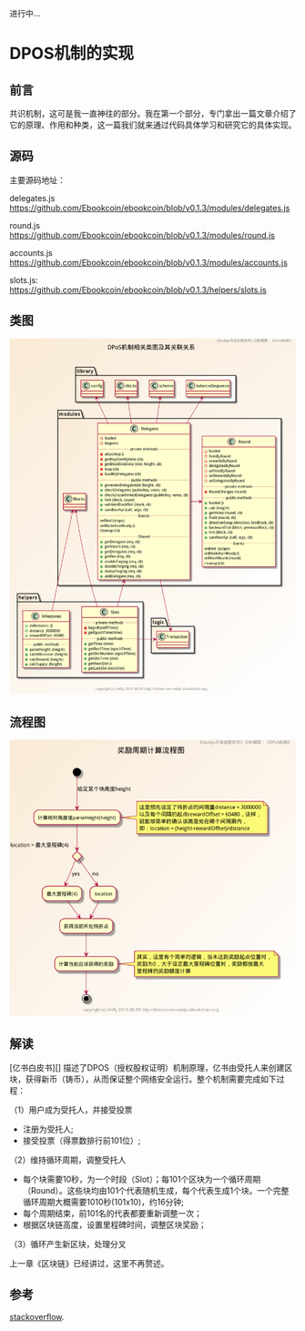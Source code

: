 进行中...

# DPOS机制的实现

## 前言

共识机制，这可是我一直神往的部分。我在第一个部分，专门拿出一篇文章介绍了它的原理、作用和种类，这一篇我们就来通过代码具体学习和研究它的具体实现。

## 源码

主要源码地址：

delegates.js https://github.com/Ebookcoin/ebookcoin/blob/v0.1.3/modules/delegates.js

round.js https://github.com/Ebookcoin/ebookcoin/blob/v0.1.3/modules/round.js

accounts.js https://github.com/Ebookcoin/ebookcoin/blob/v0.1.3/modules/accounts.js

slots.js: https://github.com/Ebookcoin/ebookcoin/blob/v0.1.3/helpers/slots.js

## 类图

![dpos-class.png][]

## 流程图

![dpos-activity.png][]

## 解读

[亿书白皮书][] 描述了DPOS（授权股权证明）机制原理，亿书由受托人来创建区块，获得新币（铸币），从而保证整个网络安全运行。整个机制需要完成如下过程：

（1）用户成为受托人，并接受投票

- 注册为受托人;
- 接受投票（得票数排行前101位）;

（2）维持循环周期，调整受托人

- 每个块需要10秒，为一个时段（Slot）；每101个区块为一个循环周期（Round）。这些块均由101个代表随机生成，每个代表生成1个块。一个完整循环周期大概需要1010秒(101x10)，约16分钟;
- 每个周期结束，前101名的代表都要重新调整一次；
- 根据区块链高度，设置里程碑时间，调整区块奖励；

（3）循环产生新区块，处理分叉

上一章《区块链》已经讲过，这里不再赘述。

## 参考

[stackoverflow](http://stackoverflow.com/questions/17502948/nexttick-vs-setimmediate-visual-explanation).

[dpos-class.png]: ../styles/images/modules/dpos/dpos-class.png
[dpos-activity.png]: ../styles/images/modules/dpos/dpos-activity.png
[dpos-database.png]: ../styles/images/modules/dpos/dpos-database.png
